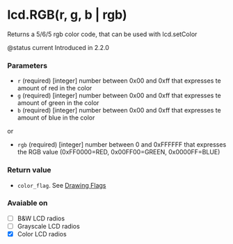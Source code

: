 # lcd.RGB(r, g, b | rgb)

Returns a 5/6/5 rgb color code, that can be used with lcd.setColor

@status current Introduced in 2.2.0

### Parameters

* `r` (required) \[integer] number between 0x00 and 0xff that expresses te amount of red in the color
* `g` (required) \[integer] number between 0x00 and 0xff that expresses te amount of green in the color
* `b` (required) \[integer]  number between 0x00 and 0xff that expresses te amount of blue in the color

or

* `rgb` (required) \[integer]  number between 0 and 0xFFFFFF that expresses the RGB value (0xFF0000=RED, 0x00FF00=GREEN, 0x0000FF=BLUE)

### Return value

* `color_flag`.   See [Drawing Flags](../../lua-api-programming/drawing-flags-and-colors.md)

### Avaiable on

* [ ] B\&W LCD radios
* [ ] Grayscale LCD radios
* [x] Color LCD radios

